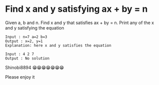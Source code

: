 # Find x and y satisfying ax + by = n
Given a, b and n. Find x and y that satisfies ax + by = n. Print any of the x and y satisfying the equation
```
Input : n=7 a=2 b=3
Output : x=2, y=1 
Explanation: here x and y satisfies the equation

Input : 4 2 7 
Output : No solution
```

Shinobi8894 😁😁😁😁😁😁😁

Please enjoy it
